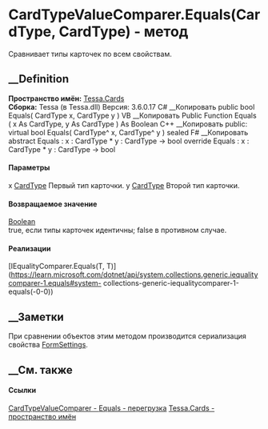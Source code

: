 # CardTypeValueComparer.Equals(CardType, CardType) - метод
Сравнивает типы карточек по всем свойствам.
## __Definition
 **Пространство имён:** [Tessa.Cards](N_Tessa_Cards.htm)  
 **Сборка:** Tessa (в Tessa.dll) Версия: 3.6.0.17
C# __Копировать
     public bool Equals(
    	CardType x,
    	CardType y
    )
VB __Копировать
     Public Function Equals ( 
    	x As CardType,
    	y As CardType
    ) As Boolean
C++ __Копировать
     public:
    virtual bool Equals(
    	CardType^ x, 
    	CardType^ y
    ) sealed
F# __Копировать
     abstract Equals : 
            x : CardType * 
            y : CardType -> bool 
    override Equals : 
            x : CardType * 
            y : CardType -> bool 
#### Параметры
x [CardType](T_Tessa_Cards_CardType.htm)
    Первый тип карточки.
y [CardType](T_Tessa_Cards_CardType.htm)
    Второй тип карточки.
#### Возвращаемое значение
[Boolean](https://learn.microsoft.com/dotnet/api/system.boolean)  
true, если типы карточек идентичны; false в противном случае.
#### Реализации
[IEqualityComparer<T>.Equals(T,
T)](https://learn.microsoft.com/dotnet/api/system.collections.generic.iequalitycomparer-1.equals#system-
collections-generic-iequalitycomparer-1-equals\(-0-0\))  
##  __Заметки
При сравнении объектов этим методом производится сериализация свойства
[FormSettings](P_Tessa_Cards_CardTypeForm_FormSettings.htm).
## __См. также
#### Ссылки
[CardTypeValueComparer - ](T_Tessa_Cards_CardTypeValueComparer.htm)
[Equals - перегрузка](Overload_Tessa_Cards_CardTypeValueComparer_Equals.htm)
[Tessa.Cards - пространство имён](N_Tessa_Cards.htm)
